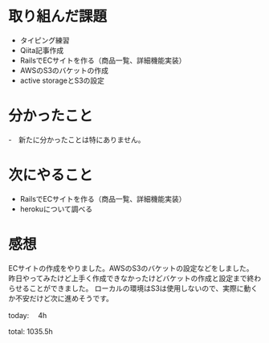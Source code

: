 #  取り組んだ課題
- タイピング練習
- Qiita記事作成
- RailsでECサイトを作る（商品一覧、詳細機能実装）
- AWSのS3のバケットの作成
- active storageとS3の設定


# 分かったこと
-　新たに分かったことは特にありません。

# 次にやること
- RailsでECサイトを作る（商品一覧、詳細機能実装）
- herokuについて調べる


# 感想
ECサイトの作成をやりました。AWSのS3のバケットの設定などをしました。  
昨日やってみたけど上手く作成できなかったけどバケットの作成と設定まで終わらせることができました。
ローカルの環境はS3は使用しないので、実際に動くか不安だけど次に進めそうです。

today: 　4h

total: 1035.5h
